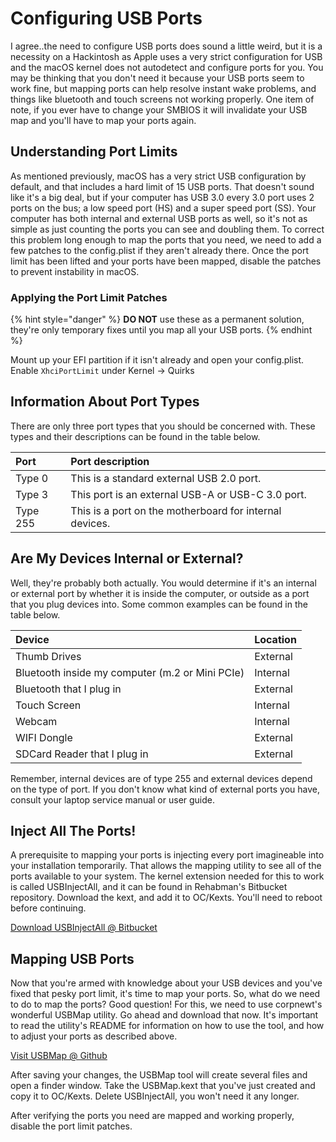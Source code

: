 # Configuring USB Ports

I agree..the need to configure USB ports does sound a little weird, but it is a necessity on a Hackintosh as Apple uses a very strict configuration for USB and the macOS kernel does not autodetect and configure ports for you. You may be thinking that you don't need it because your USB ports seem to work fine, but mapping ports can help resolve instant wake problems, and things like bluetooth and touch screens not working properly. One item of note, if you ever have to change your SMBIOS it will invalidate your USB map and you'll have to map your ports again.

## Understanding Port Limits

As mentioned previously, macOS has a very strict USB configuration by default, and that includes a hard limit of 15 USB ports. That doesn't sound like it's a big deal, but if your computer has USB 3.0 every 3.0 port uses 2 ports on the bus; a low speed port \(HS\) and a super speed port \(SS\). Your computer has both internal and external USB ports as well, so it's not as simple as just counting the ports you can see and doubling them. To correct this problem long enough to map the ports that you need, we need to add a few patches to the config.plist if they aren't already there. Once the port limit has been lifted and your ports have been mapped, disable the patches to prevent instability in macOS.

### Applying the Port Limit Patches

{% hint style="danger" %}
**DO NOT** use these as a permanent solution, they're only temporary fixes until you map all your USB ports.
{% endhint %}

Mount up your EFI partition if it isn't already and open your config.plist. Enable `XhciPortLimit` under Kernel -&gt; Quirks

## Information About Port Types

There are only three port types that you should be concerned with. These types and their descriptions can be found in the table below.

| Port | Port description |
| :--- | :--- |
| Type 0 | This is a standard external USB 2.0 port. |
| Type 3 | This port is an external USB-A or USB-C 3.0 port. |
| Type 255 | This is a port on the motherboard for internal devices. |

## Are My Devices Internal or External?

Well, they're probably both actually. You would determine if it's an internal or external port by whether it is inside the computer, or outside as a port that you plug devices into. Some common examples can be found in the table below.

| Device | Location |
| :--- | :--- |
| Thumb Drives | External |
| Bluetooth inside my computer \(m.2 or Mini PCIe\) | Internal |
| Bluetooth that I plug in | External |
| Touch Screen | Internal |
| Webcam | Internal |
| WIFI Dongle | External |
| SDCard Reader that I plug in | External |

Remember, internal devices are of type 255 and external devices depend on the type of port. If you don't know what kind of external ports you have, consult your laptop service manual or user guide.

## Inject All The Ports!

A prerequisite to mapping your ports is injecting every port imagineable into your installation temporarily. That allows the mapping utility to see all of the ports available to your system. The kernel extension needed for this to work is called USBInjectAll, and it can be found in Rehabman's Bitbucket repository. Download the kext, and add it to OC/Kexts. You'll need to reboot before continuing.

[Download USBInjectAll @ Bitbucket](https://bitbucket.org/RehabMan/os-x-usb-inject-all/downloads/)

## Mapping USB Ports

Now that you're armed with knowledge about your USB devices and you've fixed that pesky port limit, it's time to map your ports. So, what do we need to do to map the ports? Good question! For this, we need to use corpnewt's wonderful USBMap utility. Go ahead and download that now. It's important to read the utility's README for information on how to use the tool, and how to adjust your ports as described above.

[Visit USBMap @ Github](https://github.com/corpnewt/USBMap)

After saving your changes, the USBMap tool will create several files and open a finder window. Take the USBMap.kext that you've just created and copy it to OC/Kexts. Delete USBInjectAll, you won't need it any longer.

After verifying the ports you need are mapped and working properly, disable the port limit patches.

